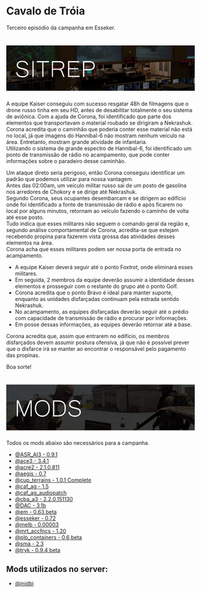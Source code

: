 
# Cavalo de Tróia
Terceiro episódio da campanha em Esseker.

# ![logo](images/SITREP_README.jpg)
A equipe Kaiser conseguiu com sucesso resgatar 48h de filmagens que o drone russo tinha em seu HD, antes de desabilitar totalmente o seu sistema de aviônica.
Com a ajuda de Corona, foi identificado que parte dos elementos que transportavam o material roubado se dirigiram a Nekrashuk.  
Corona acredita que o caminhão que poderia conter esse material não está no local, já que imagens do Hannibal-6 não mostram nenhum veículo na área. Entretanto, mostram grande atividade de infantaria.  
Utilizando o sistema de grande espectro de Hannibal-6, foi identificado um ponto de transmissão de rádio no acampamento, que pode conter informações sobre o paradeiro desse caminhão.

Um ataque direto seria perigoso, então Corona conseguiu identificar um padrão que podemos utilizar para nossa vantagem.  
Antes das 02:00am, um veículo militar russo sai de um posto de gasolina nos arredores de Chokory e se dirige até Nekrashuk.  
Segundo Corona, seus ocupantes desembarcam e se dirigem ao edifício onde foi identificado a fonte de transmissão de rádio e após ficarem no local por alguns minutos, retornam ao veículo fazendo o caminho de volta até esse posto.  
Tudo indica que esses militares não seguem o comando geral da região e, segundo análise comportamental de Corona, acredita-se que estejam recebendo propina para fazerem vista grossa das atividades desses elementos na área.  
Corona acha que esses militares podem ser nossa porta de entrada no acampamento.  

- A equipe Kaiser deverá seguir até o ponto Foxtrot, onde eliminará esses militares.
- Em seguida, 2 membros da equipe deverão assumir a identidade desses elementos e prosseguir com o restante do grupo até o ponto Golf.
- Corona acredita que o ponto Bravo é ideal para manter suporte, enquanto as unidades disfarçadas continuam pela estrada sentido Nekrashuk.
- No acampamento, as equipes disfarçadas deverão seguir até o prédio com capacidade de transmissão de rádio e procurar por informações.
- Em posse dessas informações, as equipes deverão retornar até a base.

Corona acredita que, assim que entrarem no edifício, os membros disfarçados devem assumir postura ofensiva, já que não é possível prever que o disfarce irá se manter ao encontrar o responsável pelo pagamento das propinas.  

Boa sorte!








# ![logo](images/MODS_README.jpg)
Todos os mods abaixo são necessários para a campanha.
- [@ASR_AI3 - 0.9.1](http://www.armaholic.com/page.php?id=24080)
- [@ace3 - 3.4.1](https://github.com/acemod/ACE3/releases/)
- [@acre2 - 2.1.0.811](http://www.armaholic.com/page.php?id=19324)
- [@aegis - 0.7](https://github.com/aegisarma3/ASIN/releases/download/v0.7/aegis.zip)
- [@cup_terrains - 1.0.1 Complete](http://cup-arma3.org/downloads/cup-terrains/)
- [@caf_ag - 1.5](http://www.armaholic.com/page.php?id=24441)
- [@caf_ag_audiopatch](http://www.armaholic.com/page.php?id=26326)
- [@cba_a3 - 2.2.0.151130](http://www.armaholic.com/page.php?id=18767)
- [@DAC - 3.1b](http://www.armaholic.com/page.php?id=25550)
- [@em - 0.63 beta](http://www.armaholic.com/page.php?id=27224)
- [@esseker - 0.72](https://mega.nz/#!CVwUxDZR!JZOghB0LME6OWTBIZPk3qAECcmUNvdnPYKfj19PX9Gw)
- [@melb - 0.00003](http://www.armaholic.com/page.php?id=28856)
- [@mrt_accfncs - 1.20](http://www.armaholic.com/page.php?id=26426)
- [@plp_containers - 0.6 beta](http://www.armaholic.com/page.php?id=29295)
- [@sma - 2.3](http://www.armaholic.com/page.php?id=26428)
- [@tryk - 0.9.4 beta](http://www.armaholic.com/page.php?id=26661)

## Mods utilizados no server:
- [@inidbi](http://www.armaholic.com/page.php?id=23340)
